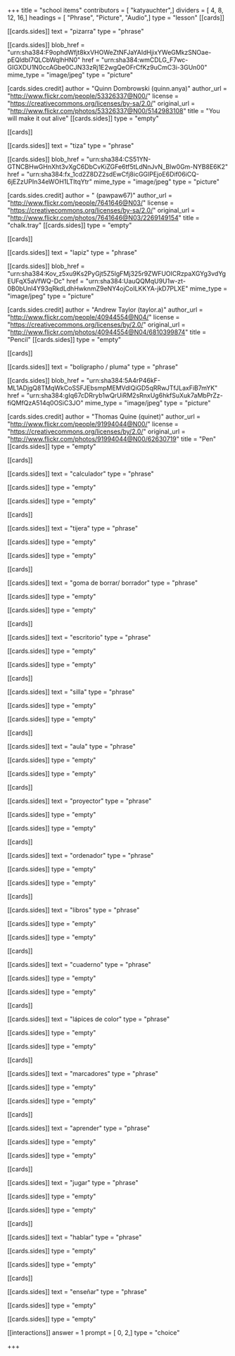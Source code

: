 +++
title = "school items"
contributors = [ "katyauchter",]
dividers = [ 4, 8, 12, 16,]
headings = [ "Phrase", "Picture", "Audio",]
type = "lesson"
[[cards]]

[[cards.sides]]
text = "pizarra"
type = "phrase"

[[cards.sides]]
blob_href = "urn:sha384:F9ophdWfjt8kxVHOWeZtNFJaYAIdHjixYWeGMkzSNOae-pEQldbI7QLCbWqlhHN0"
href = "urn:sha384:wmCDLG_F7wc-GIGXDU1N0ccAGbe0CJN33zRj1E2wgQeOFrCfKz9uCmC3i-3GUn00"
mime_type = "image/jpeg"
type = "picture"

[cards.sides.credit]
author = "Quinn Dombrowski (quinn.anya)"
author_url = "http://www.flickr.com/people/53326337@N00/"
license = "https://creativecommons.org/licenses/by-sa/2.0/"
original_url = "http://www.flickr.com/photos/53326337@N00/5142983108"
title = "You will make it out alive"
[[cards.sides]]
type = "empty"

[[cards]]

[[cards.sides]]
text = "tiza"
type = "phrase"

[[cards.sides]]
blob_href = "urn:sha384:CS51YN-GTNCBHwGHnXht3vXgC6DbCvKiZGFe6tf5tLdNnJvN_BIw0Gm-NYB8E6K2"
href = "urn:sha384:fx_1cd2Z8DZ2sdEwCfj8icGGlPEjoE6Dif06iCQ-6jEZzUPIn34eWOH1LTItqYtr"
mime_type = "image/jpeg"
type = "picture"

[cards.sides.credit]
author = " (pawpaw67)"
author_url = "http://www.flickr.com/people/7641646@N03/"
license = "https://creativecommons.org/licenses/by-sa/2.0/"
original_url = "http://www.flickr.com/photos/7641646@N03/2269149154"
title = "chalk.tray"
[[cards.sides]]
type = "empty"

[[cards]]

[[cards.sides]]
text = "lapiz"
type = "phrase"

[[cards.sides]]
blob_href = "urn:sha384:Kov_z5xu9Ks2PyGjt5Z5IgFMj325r9ZWFUOICRzpaXGYg3vdYgEUFqX5aVfWQ-Dc"
href = "urn:sha384:UauQQMqU9U1w-zt-0B0bUnl4Y93qRkdLdhHwknmZ9eNY4ojCoILKKYA-jkD7PLXE"
mime_type = "image/jpeg"
type = "picture"

[cards.sides.credit]
author = "Andrew Taylor (taylor.a)"
author_url = "http://www.flickr.com/people/40944554@N04/"
license = "https://creativecommons.org/licenses/by/2.0/"
original_url = "http://www.flickr.com/photos/40944554@N04/6810399874"
title = "Pencil"
[[cards.sides]]
type = "empty"

[[cards]]

[[cards.sides]]
text = "bolígrapho / pluma"
type = "phrase"

[[cards.sides]]
blob_href = "urn:sha384:5A4rP46kF-ML1ADjgQ8TMqWkCoSSFJEbsmpMEMVdlQiGD5qRRwJTfJLaxFiB7mYK"
href = "urn:sha384:gIq67cDRryb1wQrUiRM2sRnxUg6hkfSuXuk7aMbPrZz-fiQMfQzA514q0OSiC3JO"
mime_type = "image/jpeg"
type = "picture"

[cards.sides.credit]
author = "Thomas Quine (quinet)"
author_url = "http://www.flickr.com/people/91994044@N00/"
license = "https://creativecommons.org/licenses/by/2.0/"
original_url = "http://www.flickr.com/photos/91994044@N00/62630719"
title = "Pen"
[[cards.sides]]
type = "empty"

[[cards]]

[[cards.sides]]
text = "calculador"
type = "phrase"

[[cards.sides]]
type = "empty"

[[cards.sides]]
type = "empty"

[[cards]]

[[cards.sides]]
text = "tijera"
type = "phrase"

[[cards.sides]]
type = "empty"

[[cards.sides]]
type = "empty"

[[cards]]

[[cards.sides]]
text = "goma de borrar/ borrador"
type = "phrase"

[[cards.sides]]
type = "empty"

[[cards.sides]]
type = "empty"

[[cards]]

[[cards.sides]]
text = "escritorio"
type = "phrase"

[[cards.sides]]
type = "empty"

[[cards.sides]]
type = "empty"

[[cards]]

[[cards.sides]]
text = "silla"
type = "phrase"

[[cards.sides]]
type = "empty"

[[cards.sides]]
type = "empty"

[[cards]]

[[cards.sides]]
text = "aula"
type = "phrase"

[[cards.sides]]
type = "empty"

[[cards.sides]]
type = "empty"

[[cards]]

[[cards.sides]]
text = "proyector"
type = "phrase"

[[cards.sides]]
type = "empty"

[[cards.sides]]
type = "empty"

[[cards]]

[[cards.sides]]
text = "ordenador"
type = "phrase"

[[cards.sides]]
type = "empty"

[[cards.sides]]
type = "empty"

[[cards]]

[[cards.sides]]
text = "libros"
type = "phrase"

[[cards.sides]]
type = "empty"

[[cards.sides]]
type = "empty"

[[cards]]

[[cards.sides]]
text = "cuaderno"
type = "phrase"

[[cards.sides]]
type = "empty"

[[cards.sides]]
type = "empty"

[[cards]]

[[cards.sides]]
text = "lápices de color"
type = "phrase"

[[cards.sides]]
type = "empty"

[[cards.sides]]
type = "empty"

[[cards]]

[[cards.sides]]
text = "marcadores"
type = "phrase"

[[cards.sides]]
type = "empty"

[[cards.sides]]
type = "empty"

[[cards]]

[[cards.sides]]
text = "aprender"
type = "phrase"

[[cards.sides]]
type = "empty"

[[cards.sides]]
type = "empty"

[[cards]]

[[cards.sides]]
text = "jugar"
type = "phrase"

[[cards.sides]]
type = "empty"

[[cards.sides]]
type = "empty"

[[cards]]

[[cards.sides]]
text = "hablar"
type = "phrase"

[[cards.sides]]
type = "empty"

[[cards.sides]]
type = "empty"

[[cards]]

[[cards.sides]]
text = "enseñar"
type = "phrase"

[[cards.sides]]
type = "empty"

[[cards.sides]]
type = "empty"

[[interactions]]
answer = 1
prompt = [ 0, 2,]
type = "choice"

+++
